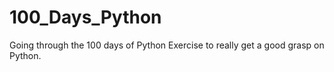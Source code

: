 # 100_Days_Python
Going through the 100 days of Python Exercise to really get a good grasp on Python.
